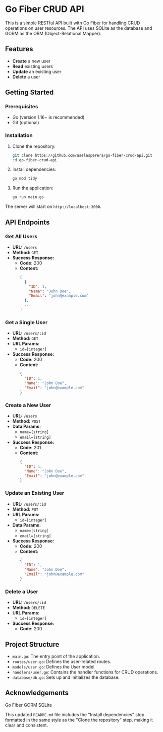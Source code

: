 # Go Fiber CRUD API

This is a simple RESTful API built with [Go Fiber](https://gofiber.io) for handling CRUD operations on user resources. The API uses SQLite as the database and GORM as the ORM (Object-Relational Mapper).

## Features

- **Create** a new user
- **Read** existing users
- **Update** an existing user
- **Delete** a user

## Getting Started

### Prerequisites

- Go (version 1.16+ is recommended)
- Git (optional)

### Installation

1. Clone the repository:

    ```bash
    git clone https://github.com/aselasperera/go-fiber-crud-api.git
    cd go-fiber-crud-api
    ```

2. Install dependencies:

    ```bash
    go mod tidy
    ```

3. Run the application:

    ```bash
    go run main.go
    ```

The server will start on `http://localhost:3000`.

## API Endpoints

### Get All Users

- **URL:** `/users`
- **Method:** `GET`
- **Success Response:**
  - **Code:** 200
  - **Content:**
    ```json
    [
      {
        "ID": 1,
        "Name": "John Doe",
        "Email": "john@example.com"
      },
      ...
    ]
    ```

### Get a Single User

- **URL:** `/users/:id`
- **Method:** `GET`
- **URL Params:**
  - `id=[integer]`
- **Success Response:**
  - **Code:** 200
  - **Content:**
    ```json
    {
      "ID": 1,
      "Name": "John Doe",
      "Email": "john@example.com"
    }
    ```

### Create a New User

- **URL:** `/users`
- **Method:** `POST`
- **Data Params:**
  - `name=[string]`
  - `email=[string]`
- **Success Response:**
  - **Code:** 201
  - **Content:**
    ```json
    {
      "ID": 1,
      "Name": "John Doe",
      "Email": "john@example.com"
    }
    ```

### Update an Existing User

- **URL:** `/users/:id`
- **Method:** `PUT`
- **URL Params:**
  - `id=[integer]`
- **Data Params:**
  - `name=[string]`
  - `email=[string]`
- **Success Response:**
  - **Code:** 200
  - **Content:**
    ```json
    {
      "ID": 1,
      "Name": "John Doe",
      "Email": "john@example.com"
    }
    ```

### Delete a User

- **URL:** `/users/:id`
- **Method:** `DELETE`
- **URL Params:**
  - `id=[integer]`
- **Success Response:**
  - **Code:** 200

## Project Structure

- `main.go`: The entry point of the application.
- `routes/user.go`: Defines the user-related routes.
- `models/user.go`: Defines the User model.
- `handlers/user.go`: Contains the handler functions for CRUD operations.
- `database/db.go`: Sets up and initializes the database.

## Acknowledgements
Go Fiber
GORM
SQLite

This updated `README.md` file includes the "Install dependencies" step formatted in the same style as the "Clone the repository" step, making it clear and consistent.

